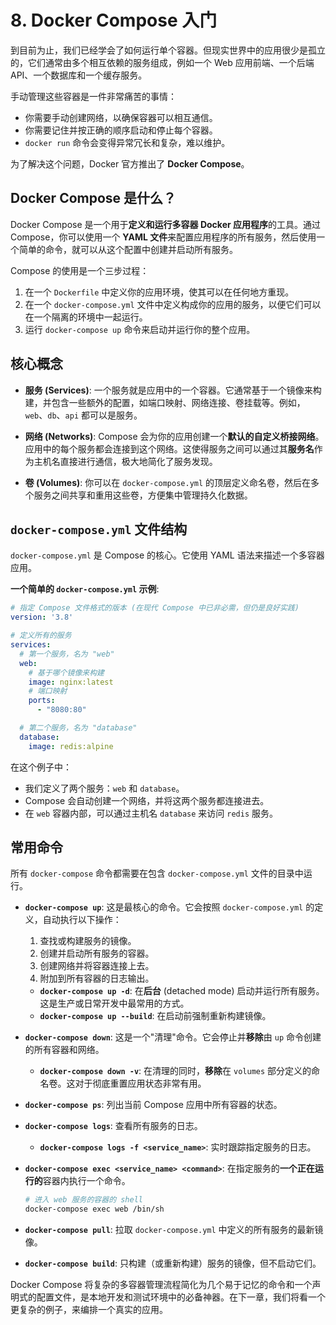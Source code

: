 # 8. Docker Compose 入门

到目前为止，我们已经学会了如何运行单个容器。但现实世界中的应用很少是孤立的，它们通常由多个相互依赖的服务组成，例如一个 Web 应用前端、一个后端 API、一个数据库和一个缓存服务。

手动管理这些容器是一件非常痛苦的事情：
-   你需要手动创建网络，以确保容器可以相互通信。
-   你需要记住并按正确的顺序启动和停止每个容器。
-   `docker run` 命令会变得异常冗长和复杂，难以维护。

为了解决这个问题，Docker 官方推出了 **Docker Compose**。

## Docker Compose 是什么？

Docker Compose 是一个用于**定义和运行多容器 Docker 应用程序**的工具。通过 Compose，你可以使用一个 **YAML 文件**来配置应用程序的所有服务，然后使用一个简单的命令，就可以从这个配置中创建并启动所有服务。

Compose 的使用是一个三步过程：
1.  在一个 `Dockerfile` 中定义你的应用环境，使其可以在任何地方重现。
2.  在一个 `docker-compose.yml` 文件中定义构成你的应用的服务，以便它们可以在一个隔离的环境中一起运行。
3.  运行 `docker-compose up` 命令来启动并运行你的整个应用。

## 核心概念

-   **服务 (Services)**:
    一个服务就是应用中的一个容器。它通常基于一个镜像来构建，并包含一些额外的配置，如端口映射、网络连接、卷挂载等。例如，`web`、`db`、`api` 都可以是服务。

-   **网络 (Networks)**:
    Compose 会为你的应用创建一个**默认的自定义桥接网络**。应用中的每个服务都会连接到这个网络。这使得服务之间可以通过其**服务名**作为主机名直接进行通信，极大地简化了服务发现。

-   **卷 (Volumes)**:
    你可以在 `docker-compose.yml` 的顶层定义命名卷，然后在多个服务之间共享和重用这些卷，方便集中管理持久化数据。

## `docker-compose.yml` 文件结构

`docker-compose.yml` 是 Compose 的核心。它使用 YAML 语法来描述一个多容器应用。

**一个简单的 `docker-compose.yml` 示例**:
```yaml
# 指定 Compose 文件格式的版本 (在现代 Compose 中已非必需，但仍是良好实践)
version: '3.8'

# 定义所有的服务
services:
  # 第一个服务，名为 "web"
  web:
    # 基于哪个镜像来构建
    image: nginx:latest
    # 端口映射
    ports:
      - "8080:80"

  # 第二个服务，名为 "database"
  database:
    image: redis:alpine
```
在这个例子中：
-   我们定义了两个服务：`web` 和 `database`。
-   Compose 会自动创建一个网络，并将这两个服务都连接进去。
-   在 `web` 容器内部，可以通过主机名 `database` 来访问 `redis` 服务。

## 常用命令

所有 `docker-compose` 命令都需要在包含 `docker-compose.yml` 文件的目录中运行。

-   **`docker-compose up`**:
    这是最核心的命令。它会按照 `docker-compose.yml` 的定义，自动执行以下操作：
    1.  查找或构建服务的镜像。
    2.  创建并启动所有服务的容器。
    3.  创建网络并将容器连接上去。
    4.  附加到所有容器的日志输出。

    -   **`docker-compose up -d`**: 在**后台** (detached mode) 启动并运行所有服务。这是生产或日常开发中最常用的方式。
    -   **`docker-compose up --build`**: 在启动前强制重新构建镜像。

-   **`docker-compose down`**:
    这是一个"清理"命令。它会停止并**移除**由 `up` 命令创建的所有容器和网络。
    -   **`docker-compose down -v`**: 在清理的同时，**移除**在 `volumes` 部分定义的命名卷。这对于彻底重置应用状态非常有用。

-   **`docker-compose ps`**:
    列出当前 Compose 应用中所有容器的状态。

-   **`docker-compose logs`**:
    查看所有服务的日志。
    -   **`docker-compose logs -f <service_name>`**: 实时跟踪指定服务的日志。

-   **`docker-compose exec <service_name> <command>`**:
    在指定服务的**一个正在运行的**容器内执行一个命令。
    ```bash
    # 进入 web 服务的容器的 shell
    docker-compose exec web /bin/sh
    ```

-   **`docker-compose pull`**:
    拉取 `docker-compose.yml` 中定义的所有服务的最新镜像。

-   **`docker-compose build`**:
    只构建（或重新构建）服务的镜像，但不启动它们。

Docker Compose 将复杂的多容器管理流程简化为几个易于记忆的命令和一个声明式的配置文件，是本地开发和测试环境中的必备神器。在下一章，我们将看一个更复杂的例子，来编排一个真实的应用。 